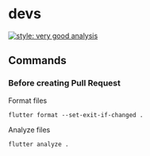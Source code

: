 # devs

[![style: very good analysis](https://img.shields.io/badge/style-very_good_analysis-B22C89.svg)](https://pub.dev/packages/very_good_analysis)

## Commands

### Before creating Pull Request

Format files

```
flutter format --set-exit-if-changed .
```

Analyze files

```
flutter analyze .
```
